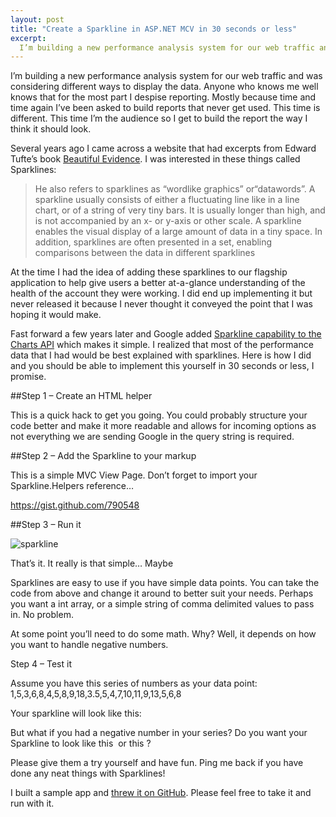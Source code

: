 ```yaml
---
layout: post
title: "Create a Sparkline in ASP.NET MCV in 30 seconds or less"
excerpt:
  I’m building a new performance analysis system for our web traffic and was considering different ways to display the data. Anyone who knows me well knows that for the most part I despise reporting. Mostly because time and time again I’ve been asked to build reports that never get used. This time is different. This time I’m the audience so I get to build the report the way I think it should look.
---
```


I’m building a new performance analysis system for our web traffic and was considering different ways to display the data. Anyone who knows me well knows that for the most part I despise reporting. Mostly because time and time again I’ve been asked to build reports that never get used. This time is different. This time I’m the audience so I get to build the report the way I think it should look.

Several years ago I came across a website that had excerpts from Edward Tufte’s book [Beautiful Evidence](http://www.edwardtufte.com/bboard/q-and-a-fetch-msg?msg_id=0001OR&topic_id=1&topic=). I was interested in these things called Sparklines:

>He also refers to sparklines as “wordlike graphics” or“datawords”. A sparkline usually consists of either a fluctuating line like in a line chart, or of a string of very tiny bars. It is usually longer than high, and is not accompanied by an x- or y-axis or other scale. A sparkline enables the visual display of a large amount of data in a tiny space. In addition, sparklines are often presented in a set, enabling comparisons between the data in different sparklines

At the time I had the idea of adding these sparklines to our flagship application to help give users a better at-a-glance understanding of the health of the account they were working. I did end up implementing it but never released it because I never thought it conveyed the point that I was hoping it would make.

Fast forward a few years later and Google added [Sparkline capability to the Charts API](http://code.google.com/apis/chart/docs/gallery/line_charts.html) which makes it simple. I realized that most of the performance data that I had would be best explained with sparklines. Here is how I did and you should be able to implement this yourself in 30 seconds or less, I promise.

##Step 1 – Create an HTML helper

This is a quick hack to get you going. You could probably structure your code better and make it more readable and allows for incoming options as not everything we are sending Google in the query string is required.

<script src="http://gist.github.com/790542.js"></script>

##Step 2 – Add the Sparkline to your markup

This is a simple MVC View Page. Don’t forget to import your Sparkline.Helpers reference…

https://gist.github.com/790548

##Step 3 – Run it

<img src="http://chart.apis.google.com/chart?cht=lc&amp;chf=bg,s,ffffff&amp;cgh=0,50,1,0&amp;chds=1,9&amp;chs=150x30&amp;chd=t:1,3,5,2,7,9,4&amp;chco=999999&amp;chls=1,1,0&amp;chm=o,990000,0,20,4&amp;chxt=r,x,y&amp;chxs=0,990000,11,0,_|1,990000,1,0,_|2,990000,1,0,_&amp;chxl=0:|4|1:||2:||" _mce_src="http://chart.apis.google.com/chart?cht=lc&amp;chf=bg,s,ffffff&amp;cgh=0,50,1,0&amp;chds=1,9&amp;chs=150x30&amp;chd=t:1,3,5,2,7,9,4&amp;chco=999999&amp;chls=1,1,0&amp;chm=o,990000,0,20,4&amp;chxt=r,x,y&amp;chxs=0,990000,11,0,_|1,990000,1,0,_|2,990000,1,0,_&amp;chxl=0:|4|1:||2:||" alt="sparkline">

That’s it. It really is that simple… Maybe

Sparklines are easy to use if you have simple data points. You can take the code from above and change it around to better suit your needs. Perhaps you want a int array, or a simple string of comma delimited values to pass in. No problem.

At some point you’ll need to do some math. Why? Well, it depends on how you want to handle negative numbers.

Step 4 – Test it

Assume you have this series of numbers as your data point: 1,5,3,6,8,4,5,8,9,18,3.5,5,4,7,10,11,9,13,5,6,8

Your sparkline will look like this: <img src="http://chart.apis.google.com/chart?cht=lc&amp;chs=100x30&amp;chd=t:5.3,26.5,15.9,31.7,42.3,21.2,26.5,42.3,47.6,95.2,18.5,26.5,21.2,37.0,52.9,58.2,47.6,68.8,26.5,31.7,42.3&amp;chco=336699&amp;chls=1,1,0&amp;chm=o,990000,0,20,4&amp;chxt=r,x,y&amp;chxs=0,990000,11,0,_|1,990000,1,0,_|2,990000,1,0,_&amp;chxl=0:|8|1:||2:||&amp;chxp=0,42.3" _mce_src="http://chart.apis.google.com/chart?cht=lc&amp;chs=100x30&amp;chd=t:5.3,26.5,15.9,31.7,42.3,21.2,26.5,42.3,47.6,95.2,18.5,26.5,21.2,37.0,52.9,58.2,47.6,68.8,26.5,31.7,42.3&amp;chco=336699&amp;chls=1,1,0&amp;chm=o,990000,0,20,4&amp;chxt=r,x,y&amp;chxs=0,990000,11,0,_|1,990000,1,0,_|2,990000,1,0,_&amp;chxl=0:|8|1:||2:||&amp;chxp=0,42.3" alt="">

But what if you had a negative number in your series? Do you want your Sparkline to look like this <img src="http://chart.apis.google.com/chart?cht=lc&amp;chs=100x30&amp;chd=t:33.2,48.1,40.7,51.9,59.3,44.4,48.1,59.3,63.1,96.6,42.5,48.1,44.4,3.4,66.8,70.5,63.1,78.0,48.1,51.9,59.3&amp;chco=BBBBBB,336699&amp;chls=1,1,0|1,1,0&amp;chm=o,990000,1,20,4&amp;chxt=r,x,y&amp;chxs=0,990000,11,0,_|1,990000,1,0,_|2,990000,1,0,_&amp;chxl=0:|8|1:||2:||&amp;chxp=0,59.3" _mce_src="http://chart.apis.google.com/chart?cht=lc&amp;chs=100x30&amp;chd=t:33.2,48.1,40.7,51.9,59.3,44.4,48.1,59.3,63.1,96.6,42.5,48.1,44.4,3.4,66.8,70.5,63.1,78.0,48.1,51.9,59.3&amp;chco=BBBBBB,336699&amp;chls=1,1,0|1,1,0&amp;chm=o,990000,1,20,4&amp;chxt=r,x,y&amp;chxs=0,990000,11,0,_|1,990000,1,0,_|2,990000,1,0,_&amp;chxl=0:|8|1:||2:||&amp;chxp=0,59.3" alt=""> or this ?<img src="http://chart.apis.google.com/chart?cht=lc&amp;chs=100x30&amp;chd=t:29.5,29.5|33.2,48.1,40.7,51.9,59.3,44.4,48.1,59.3,63.1,96.6,42.5,48.1,44.4,3.4,66.8,70.5,63.1,78.0,48.1,51.9,59.3&amp;chco=BBBBBB,336699&amp;chls=1,1,0|1,1,0&amp;chm=o,990000,1,20,4&amp;chxt=r,x,y&amp;chxs=0,990000,11,0,_|1,990000,1,0,_|2,990000,1,0,_&amp;chxl=0:|8|1:||2:||&amp;chxp=0,59.3" _mce_src="http://chart.apis.google.com/chart?cht=lc&amp;chs=100x30&amp;chd=t:29.5,29.5|33.2,48.1,40.7,51.9,59.3,44.4,48.1,59.3,63.1,96.6,42.5,48.1,44.4,3.4,66.8,70.5,63.1,78.0,48.1,51.9,59.3&amp;chco=BBBBBB,336699&amp;chls=1,1,0|1,1,0&amp;chm=o,990000,1,20,4&amp;chxt=r,x,y&amp;chxs=0,990000,11,0,_|1,990000,1,0,_|2,990000,1,0,_&amp;chxl=0:|8|1:||2:||&amp;chxp=0,59.3" alt=""> 

Please give them a try yourself and have fun. Ping me back if you have done any neat things with Sparklines!

I built a sample app and [threw it on GitHub](https://github.com/azcoov/Utilities/tree/master/Sparkline). Please feel free to take it and run with it.